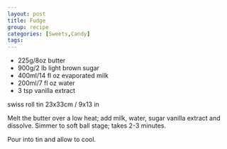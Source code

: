```yaml
---
layout: post
title: Fudge
group: recipe
categories: [Sweets,Candy]
tags: 
---
```


- 225g/8oz butter
- 900g/2 lb light brown sugar
- 400ml/14 fl oz evaporated milk
- 200ml/7 fl oz water
- 3 tsp vanilla extract

swiss roll tin 23x33cm / 9x13 in

Melt the butter over a low heat; add milk, water, sugar vanilla extract and dissolve. Simmer to soft ball stage; takes 2-3 minutes.

Pour into tin and allow to cool.

